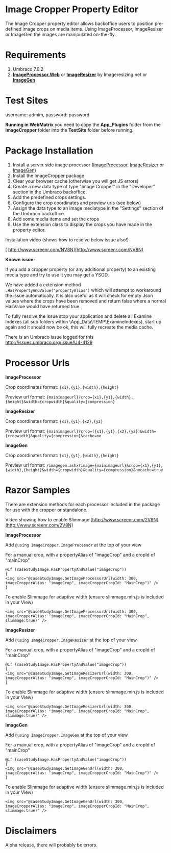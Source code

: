 Image Cropper Property Editor
============================================

The Image Cropper property editor allows backoffice users to position pre-defined image crops on media items.
Using ImageProcessor, ImageResizer or ImageGen the images are manipulated on-the-fly.

Requirements
============
1. Umbraco 7.0.2
2. **[ImageProcessor.Web](http://our.umbraco.org/projects/collaboration/imageprocessor)** or **[ImageResizer](http://our.umbraco.org/FileDownload?id=10333)** by Imageresizing.net or **[ImageGen](http://our.umbraco.org/projects/website-utilities/imagegen)**

Test Sites
============
username: admim, password: password

**Running in WebMatrix** you need to copy the **App_Plugins** folder from the **ImageCropper** folder into the **TestSite** folder before running.

Package Installation
============

1. Install a server side image processor ([ImageProcessor](http://our.umbraco.org/projects/collaboration/imageprocessor), [ImageResizer](http://our.umbraco.org/FileDownload?id=10333) or [ImageGen](http://our.umbraco.org/projects/website-utilities/imagegen))
2. Install the ImageCropper package
3. Clear your browser cache (otherwise you will get JS errors)
3. Create a new data type of type "Image Cropper" in the "Developer" section in the Umbraco backoffice.
4. Add the predefined crops settings.
5. Configure the crop coordinates and preview urls (see below)
5. Assign the data type to an image mediatype in the "Settings" section of the Umbraco backoffice.
6. Add some media items and set the crops
7. Use the extension class to display the crops you have made in the property editor.

Installation video (shows how to resolve below issue also!)
 
[
http://www.screenr.com/NV8N](http://www.screenr.com/NV8N)

**Known issue:**

If you add a cropper property (or any additional property) to an existing media type and try to use it you may get a YSOD.

We have added a extension method `.HasPropertyAndValue("propertyAlias")` which will attempt to workaround the issue automatically.  It is also useful as it will check for empty Json values where the crops have been removed and return false where a normal HasValue would have returned true.

To fully resolve the issue stop your application and delete all Examine Indexes (all sub folders within \App_Data\TEMP\ExamineIndexes), start up again and it should now be ok, this will fully recreate the media cache.

There is an Umbraco issue logged for this [http://issues.umbraco.org/issue/U4-4129 ](http://issues.umbraco.org/issue/U4-4129)


Processor Urls
===========
**ImageProcessor**

Crop coordinates format: `{x1},{y1},{width},{height}`

Preview url format: `{mainimageurl}?crop={x1},{y1},{width},{height}&width={cropwidth}&quality={compression}`

**ImageResizer**

Crop coordinates format: `{x1},{y1},{x2},{y2}`

Preview url format: `{mainimageurl}?crop=({x1},{y1},{x2},{y2})&width={cropwidth}&quality={compression}&cache=no`

**ImageGen**

Crop coordinates format: `{x1},{y1},{width},{height}`

Preview url format: `/imagegen.ashx?image={mainimageurl}&crop={x1},{y1},{width},{height}&width={cropwidth}&quality={compression}&nocache=true`

Razor Samples
===========

There are extension methods for each processor included in the package for use with the cropper or standalone.

Video showing how to enable Slimmage [http://www.screenr.com/2V8N](http://www.screenr.com/2V8N)

**ImageProcessor**

Add `@using ImageCropper.ImageProcessor` at the top of your view

For a manual crop, with a propertyAlias of "imageCrop" and a cropId of "mainCrop"

    @if (caseStudyImage.HasPropertyAndValue("imageCrop"))
	{
	<img src="@caseStudyImage.GetImageProcessorUrl(width: 300, imageCropperAlias: "imageCrop", imageCropperCropId: "MainCrop")" />
	} 

To enable Slimmage for adaptive width (ensure slimmage.min.js is included in your View)

    <img src="@caseStudyImage.GetImageProcessorUrl(width: 300, imageCropperAlias: "imageCrop", imageCropperCropId: "MainCrop", slimmage:true)" />  

**ImageResizer**

Add `@using ImageCropper.ImageResizer` at the top of your view

For a manual crop, with a propertyAlias of "imageCrop" and a cropId of "mainCrop"

    @if (caseStudyImage.HasPropertyAndValue("imageCrop"))
	{
	<img src="@caseStudyImage.GetImageResizerUrl(width: 300, imageCropperAlias: "imageCrop", imageCropperCropId: "MainCrop")" />
	}

To enable Slimmage for adaptive width (ensure slimmage.min.js is included in your View)

    <img src="@caseStudyImage.GetImageResizerUrl(width: 300, imageCropperAlias: "imageCrop", imageCropperCropId: "MainCrop", slimmage:true)" />

**ImageGen**

Add `@using ImageCropper.ImageGen` at the top of your view

For a manual crop, with a propertyAlias of "imageCrop" and a cropId of "mainCrop"

    @if (caseStudyImage.HasPropertyAndValue("imageCrop"))
	{
	<img src="@caseStudyImage.GetImageGenUrl(width: 300, imageCropperAlias: "imageCrop", imageCropperCropId: "MainCrop")" />
	} 

To enable Slimmage for adaptive width (ensure slimmage.min.js is included in your View)

    <img src="@caseStudyImage.GetImageGenUrl(width: 300, imageCropperAlias: "imageCrop", imageCropperCropId: "MainCrop", slimmage:true)" />

Disclaimers
===========

Alpha release, there will probably be errors.
